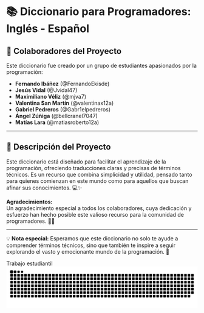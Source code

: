 # 📚 Diccionario para Programadores: Inglés - Español

## 👥 Colaboradores del Proyecto
Este diccionario fue creado por un grupo de estudiantes apasionados por la programación:

- **Fernando Ibáñez**  (@FernandoEkisde)
- **Jesús Vidal**  (@Jvidal47)
- **Maximiliano Véliz**  (@mjva7)
- **Valentina San Martín**  (@valentinax12a)
- **Gabriel Pedreros**  (@Gabr1elpedreros)
- **Ángel Zúñiga**  (@bellcranel7047)
- **Matías Lara**  (@matiasroberto12a)

---

## 📖 Descripción del Proyecto
Este diccionario está diseñado para facilitar el aprendizaje de la programación, ofreciendo traducciones claras y precisas de términos técnicos. Es un recurso que combina simplicidad y utilidad, pensado tanto para quienes comienzan en este mundo como para aquellos que buscan afinar sus conocimientos. 💻✨

**Agradecimientos:**  
Un agradecimiento especial a todos los colaboradores, cuya dedicación y esfuerzo han hecho posible este valioso recurso para la comunidad de programadores. 🙌🎉

---

💡 **Nota especial:** Esperamos que este diccionario no solo te ayude a comprender términos técnicos, sino que también te inspire a seguir explorando el vasto y emocionante mundo de la programación. 🚀

<footer>Trabajo estudiantil</footer>
<img src="https://raw.githubusercontent.com/Platane/snk/output/github-contribution-grid-snake.svg" alt="Snake animation" />

